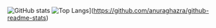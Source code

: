 ![GitHub stats](https://github-readme-stats.vercel.app/api?HoKyoung-Kim=anuraghazra&show_icons=true&theme=radical)
![Top Langs](https://github-readme-stats.vercel.app/api/top-langs/?HoKyoung-Kim=anuraghazra)](https://github.com/anuraghazra/github-readme-stats)

<!---
HoKyoung-Kim/HoKyoung-Kim is a ✨ special ✨ repository because its `README.md` (this file) appears on your GitHub profile.
You can click the Preview link to take a look at your changes.
--->
